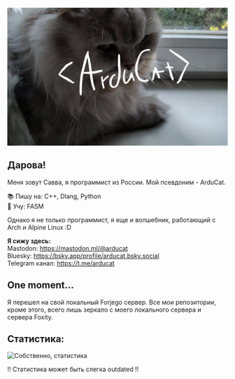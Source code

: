 ![<Arducat>](arducat.png)

## Дарова!

Меня зовут Савва, я программист из России. Мой псевдоним - ArduCat.  

📚 Пишу на: C++, Dlang, Python  
📖 Учу: FASM  

Однако я не только программист, я еще и волшебник, работающий с Arch и Alpine Linux :D  

**Я сижу здесь:**  
Mastodon: https://mastodon.ml/@arducat  
Bluesky: https://bsky.app/profile/arducat.bsky.social  
Telegram канал: https://t.me/arducat  

## One moment...
Я перешел на свой локальный Forjego сервер. Все мои репозитории, кроме этого, всего лишь зеркало с моего локального сервера и сервера Foxity.  
 
## Статистика:

<img src="https://github-readme-stats.vercel.app/api/top-langs/?username=arducat&theme=radical&layout=compact" alt="Собственно, статистика" />

!! Статистика может быть слегка outdated !!
